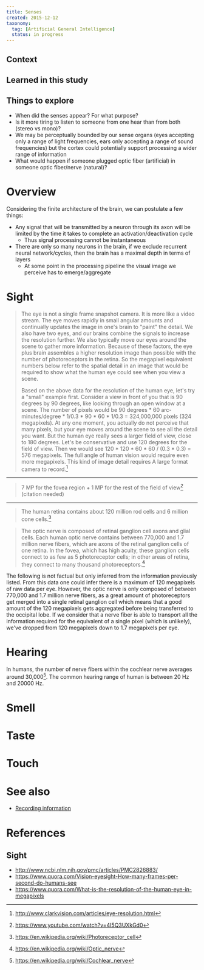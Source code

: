 ```yaml
---
title: Senses
created: 2015-12-12
taxonomy:
  tag: [Artificial General Intelligence]
  status: in progress
---
```


## Context

## Learned in this study

## Things to explore
* When did the senses appear? For what purpose?
* Is it more tiring to listen to someone from one hear than from both (stereo vs mono)?
* We may be perceptually bounded by our sense organs (eyes accepting only a range of light frequencies, ears only accepting a range of sound frequencies) but the cortex could potentially support processing a wider range of information
* What would happen if someone plugged optic fiber (artificial) in someone optic fiber/nerve (natural)?

# Overview
Considering the finite architecture of the brain, we can postulate a few things:
* Any signal that will be transmitted by a neuron through its axon will be limited by the time it takes to complete an activation/deactivation cycle
	* Thus signal processing cannot be instantaneous
* There are only so many neurons in the brain, if we exclude recurrent neural network/cycles, then the brain has a maximal depth in terms of layers
	* At some point in the processing pipeline the visual image we perceive has to emerge/aggregate

# Sight
> The eye is not a single frame snapshot camera. It is more like a video stream. The eye moves rapidly in small angular amounts and continually updates the image in one's brain to "paint" the detail. We also have two eyes, and our brains combine the signals to increase the resolution further. We also typically move our eyes around the scene to gather more information. Because of these factors, the eye plus brain assembles a higher resolution image than possible with the number of photoreceptors in the retina. So the megapixel equivalent numbers below refer to the spatial detail in an image that would be required to show what the human eye could see when you view a scene.
>
> Based on the above data for the resolution of the human eye, let's try a "small" example first. Consider a view in front of you that is 90 degrees by 90 degrees, like looking through an open window at a scene. The number of pixels would be
> 90 degrees \* 60 arc-minutes/degree \* 1/0.3 \* 90 \* 60 \* 1/0.3 = 324,000,000 pixels (324 megapixels).
> At any one moment, you actually do not perceive that many pixels, but your eye moves around the scene to see all the detail you want. But the human eye really sees a larger field of view, close to 180 degrees. Let's be conservative and use 120 degrees for the field of view. Then we would see
> 120 \* 120 \* 60 \* 60 / (0.3 \* 0.3) = 576 megapixels.
> The full angle of human vision would require even more megapixels. This kind of image detail requires A large format camera to record.[^1]

---

> 7 MP for the fovea region + 1 MP for the rest of the field of view[^2] (citation needed)

---

> The human retina contains about 120 million rod cells and 6 million cone cells.[^3]

> The optic nerve is composed of retinal ganglion cell axons and glial cells. Each human optic nerve contains between 770,000 and 1.7 million nerve fibers, which are axons of the retinal ganglion cells of one retina. In the fovea, which has high acuity, these ganglion cells connect to as few as 5 photoreceptor cells; in other areas of retina, they connect to many thousand photoreceptors.[^4]

The following is not factual but only inferred from the information previously listed.
From this data one could infer there is a maximum of 120 megapixels of raw data per eye. However, the optic nerve is only composed of between 770,000 and 1.7 million nerve fibers, as a great amount of photoreceptors get merged into a single retinal ganglion cell which means that a good amount of the 120 megapixels gets aggregated before being transferred to the occipital lobe. If we consider that a nerve fiber is able to transport all the information required for the equivalent of a single pixel (which is unlikely), we've dropped from 120 megapixels down to 1.7 megapixels per eye.

# Hearing
In humans, the number of nerve fibers within the cochlear nerve averages around 30,000[^5]. The common hearing range of human is between 20 Hz and 20000 Hz.

# Smell

# Taste

# Touch

# See also

* [Recording information](../recording-information/article.md)

# References
[^1]: http://www.clarkvision.com/articles/eye-resolution.html
[^2]: https://www.youtube.com/watch?v=4I5Q3UXkGd0
[^3]: https://en.wikipedia.org/wiki/Photoreceptor_cell
[^4]: https://en.wikipedia.org/wiki/Optic_nerve
[^5]: https://en.wikipedia.org/wiki/Cochlear_nerve
[^6]: https://en.wikipedia.org/wiki/Hearing_range

## Sight
* http://www.ncbi.nlm.nih.gov/pmc/articles/PMC2826883/
* https://www.quora.com/Vision-eyesight-How-many-frames-per-second-do-humans-see
* https://www.quora.com/What-is-the-resolution-of-the-human-eye-in-megapixels
